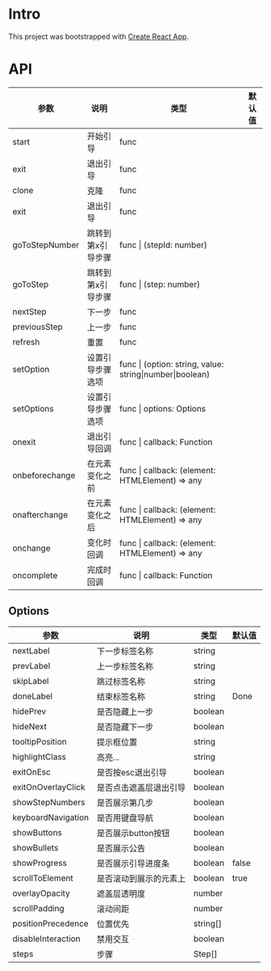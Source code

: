 # Intro

This project was bootstrapped with [Create React App](https://github.com/facebookincubator/create-react-app).

# API

<table>
  <thead>
    <tr>
      <th>参数</th>
      <th>说明</th>
      <th>类型</th>
      <th>默认值</th>
    </tr>
  </thead>
  <tbody>
    <tr>
      <td>start</td>
      <td>开始引导</td>
      <td>func</td>
      <td></td>
    </tr>
    <tr>
      <td>exit</td>
      <td>退出引导</td>
      <td>func</td>
      <td></td>
    </tr>
    <tr>
      <td>clone</td>
      <td>克隆</td>
      <td>func</td>
      <td></td>
    </tr>
    <tr>
      <td>exit</td>
      <td>退出引导</td>
      <td>func</td>
      <td></td>
    </tr>
    <tr>
      <td>goToStepNumber</td>
      <td>跳转到第x引导步骤</td>
      <td>func | (stepId: number)</td>
      <td></td>
    </tr>
    <tr>
      <td>goToStep</td>
      <td>跳转到第x引导步骤</td>
      <td>func | (step: number)</td>
      <td></td>
    </tr>
    <tr>
      <td>nextStep</td>
      <td>下一步</td>
      <td>func</td>
      <td></td>
    </tr>
    <tr>
      <td>previousStep</td>
      <td>上一步</td>
      <td>func</td>
      <td></td>
    </tr>
    <tr>
      <td>refresh</td>
      <td>重置</td>
      <td>func</td>
      <td></td>
    </tr>
    <tr>
      <td>setOption</td>
      <td>设置引导步骤选项</td>
      <td>func | (option: string, value: string|number|boolean)</td>
      <td></td>
    </tr>
    <tr>
      <td>setOptions</td>
      <td>设置引导步骤选项</td>
      <td>func | options: Options</td>
      <td></td>
    </tr>
    <tr>
      <td>onexit</td>
      <td>退出引导回调</td>
      <td>func | callback: Function</td>
      <td></td>
    </tr>
    <tr>
      <td>onbeforechange</td>
      <td>在元素变化之前</td>
      <td>func | callback: (element: HTMLElement) =&gt; any</td>
      <td></td>
    </tr>
    <tr>
      <td>onafterchange</td>
      <td>在元素变化之后</td>
      <td>func | callback: (element: HTMLElement) =&gt; any</td>
      <td></td>
    </tr>
    <tr>
      <td>onchange</td>
      <td>变化时回调</td>
      <td>func | callback: (element: HTMLElement) =&gt; any</td>
      <td></td>
    </tr>
    <tr>
      <td>oncomplete</td>
      <td>完成时回调</td>
      <td>func | callback: Function</td>
      <td></td>
    </tr>
  </tbody>
</table>

## Options

<table>
  <thead>
    <tr>
      <th>参数</th>
      <th>说明</th>
      <th>类型</th>
      <th>默认值</th>
    </tr>
  </thead>
  <tbody>
    <tr>
      <td>nextLabel</td>
      <td>下一步标签名称</td>
      <td>string</td>
      <td></td>
    </tr>
    <tr>
      <td>prevLabel</td>
      <td>上一步标签名称</td>
      <td>string</td>
      <td></td>
    </tr>
    <tr>
      <td>skipLabel</td>
      <td>跳过标签名称</td>
      <td>string</td>
      <td></td>
    </tr>
    <tr>
      <td>doneLabel</td>
      <td>结束标签名称</td>
      <td>string</td>
      <td>Done</td>
    </tr>
    <tr>
      <td>hidePrev</td>
      <td>是否隐藏上一步</td>
      <td>boolean</td>
      <td></td>
    </tr>
    <tr>
      <td>hideNext</td>
      <td>是否隐藏下一步</td>
      <td>boolean</td>
      <td></td>
    </tr>
    <tr>
      <td>tooltipPosition</td>
      <td>提示框位置</td>
      <td>string</td>
      <td></td>
    </tr>
    <tr>
      <td>highlightClass</td>
      <td>高亮...</td>
      <td>string</td>
      <td></td>
    </tr>
    <tr>
      <td>exitOnEsc</td>
      <td>是否按esc退出引导</td>
      <td>boolean</td>
      <td></td>
    </tr>
    <tr>
      <td>exitOnOverlayClick</td>
      <td>是否点击遮盖层退出引导</td>
      <td>boolean</td>
      <td></td>
    </tr>
    <tr>
      <td>showStepNumbers</td>
      <td>是否展示第几步</td>
      <td>boolean</td>
      <td></td>
    </tr>
    <tr>
      <td>keyboardNavigation</td>
      <td>是否用键盘导航</td>
      <td>boolean</td>
      <td></td>
    </tr>
    <tr>
      <td>showButtons</td>
      <td>是否展示button按钮</td>
      <td>boolean</td>
      <td></td>
    </tr>
    <tr>
      <td>showBullets</td>
      <td>是否展示公告</td>
      <td>boolean</td>
      <td></td>
    </tr>
    <tr>
      <td>showProgress</td>
      <td>是否展示引导进度条</td>
      <td>boolean</td>
      <td>false</td>
    </tr>
    <tr>
      <td>scrollToElement</td>
      <td>是否滚动到展示的元素上</td>
      <td>boolean</td>
      <td>true</td>
    </tr>
    <tr>
      <td>overlayOpacity</td>
      <td>遮盖层透明度</td>
      <td>number</td>
      <td></td>
    </tr>
    <tr>
      <td>scrollPadding</td>
      <td>滚动间距</td>
      <td>number</td>
      <td></td>
    </tr>
    <tr>
      <td>positionPrecedence</td>
      <td>位置优先</td>
      <td>string[]</td>
      <td></td>
    </tr>
    <tr>
      <td>disableInteraction</td>
      <td>禁用交互</td>
      <td>boolean</td>
      <td></td>
    </tr>
    <tr>
      <td>steps</td>
      <td>步骤</td>
      <td>Step[]</td>
      <td></td>
    </tr>
  </tbody>
</table>
